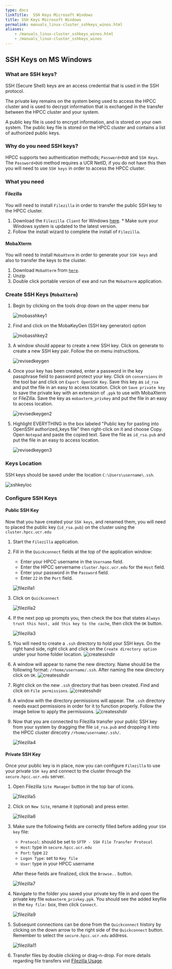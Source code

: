```yaml
---
type: docs
linkTitle:  SSH Keys Microsoft Windows
title: SSH Keys Microsoft Windows
permalink: manuals_linux-cluster_sshkeys_winos.html
aliases:
    - /manuals_linux-cluster_sshkeys_winos.html
    - /manuals_linux-cluster_sshkeys_winos
---
```


## SSH Keys on MS Windows

### What are SSH keys?

SSH (Secure Shell) keys are an access credential that is used in the SSH protocol.

The private key remains on the system being used to access the HPCC cluster and is used to decrypt information that is exchanged in the transfer between the HPCC cluster and your system.

A public key file is used to encrypt information, and is stored on your own system.
The public key file is stored on the HPCC cluster and contains a list of authorized public keys.

### Why do you need SSH keys?

HPCC supports two authentication methods; `Password+DUO` and `SSH Keys`.
The `Password+DUO` method requires a UCR NetID, if you do not have this then you will need to use `SSH keys` in order to access the HPCC cluster.

### What you need

#### Filezilla

You will need to install `Filezilla` in order to transfer the public SSH key to the HPCC cluster.

1. Download the `Filezilla Client` for Windows [here](https://filezilla-project.org/download.php?show_all=1).
        * Make sure your Windows system is updated to the latest version.
2. Follow the install wizard to complete the install of `Filezilla`.

#### MobaXterm

You will need to install `MobaXterm` in order to generate your `SSH keys` and also to transfer the keys to the cluster.

1. Download `MobaXterm` from [`here`](https://mobaxterm.mobatek.net/download-home-edition.html).
2. Unzip
3. Double click portable version of exe and run the `MobaXterm` application.

### Create SSH Keys (`MobaXterm`)

1. Begin by clicking on the tools drop down on the upper menu bar
   
   ![mobasshkey1](/img/ssh1moba.png)

2. Find and click on the MobaKeyGen (SSH key generator) option
   
   ![mobasshkey2](/img/ssh2moba.png)

3. A window should appear to create a new SSH key. Click on generate to create a new SSH key pair. Follow the on menu instructions.
   
   ![revisedkeygen](/img/revisedkeygen.png)

4. Once your key has been created, enter a password in the key passphrase field to password protect your key. Click on `conversions` in the tool bar and click on `Export OpenSSH Key`. Save this key as `id_rsa` and put the file in an easy to access location. 
Click on `Save private key` to save the private key with an extension of `.ppk` to use with MobaXterm or FileZilla. Save the key as `mobaxterm_privkey` and put the file in an easy to access location.
   
   ![revisedkeygen2](/img/revisedkeygen2.png)

5. Highlight EVERYTHING in the box labeled "Public key for pasting into OpenSSH authorized_keys file" then right-click on it and choose Copy. Open `Notepad` and paste the copied text. Save the file as `id_rsa.pub` and put the file in an easy to access location.
   
   ![revisedkeygen3](/img/revisedkeygen3.png)


### Keys Location

SSH keys should be saved under the location `C:\Users\username\.ssh`. 

   ![sshkeyloc](/img/sshkeyloc.png)



### Configure SSH Keys

#### Public SSH Key

Now that you have created your `SSH keys`, and renamed them, you will need to placed the public key (`id_rsa.pub`) on the cluster using the `cluster.hpcc.ucr.edu`

1. Start the `Filezilla` application.

2. Fill in the `Quickconnect` fields at the top of the application window:

   * Enter your HPCC username in the `Username` field.
   * Enter the HPCC servername `cluster.hpcc.ucr.edu` for the `Host` field.
   * Enter your password in the `Password` field.
   * Enter `22` in the `Port` field.

   ![filezilla1](/img/filezilla1.png)

3. Click on `Quickconnect`

   ![filezilla2](/img/filezilla2.png)

4. If the next pop up prompts you, then check the box that states `Always trust this host, add this key to the cache`, then click the `OK` button.

   ![filezilla3](/img/filezilla3.png)

5. You will need to create a `.ssh` directory to hold your SSH keys. On the right hand side, right click and click on the `Create directory option` under your home folder location.
   ![createsshdir](/img/createsshdir.png)

6. A window will appear to name the new directory. Name should be the following format: `/rhome/username/.ssh`. After naming the new directory click on `OK`.
   ![createsshdir](/img/createsshdir2.png)

7. Right click on the new `.ssh` directory that has been created. Find and click on `File permissions`.
   ![createsshdir](/img/createsshdir3.png)

8. A window with the directory permissions will appear. The `.ssh` directory needs exact permissions in order for it to function properly. Follow the image below to apply the permissions.
   ![createsshdir](/img/createsshdir4.png)

9. Now that you are connected to Filezilla transfer your public SSH key from your system by dragging the file `id_rsa.pub` and dropping it into the HPCC cluster direcotry `/rhome/username/.ssh/`.

   ![filezilla4](/img/filezilla4.png)


#### Private SSH Key

Once your public key is in place, now you can configure `Filezilla` to use your private `SSH key` and connect to the cluster through the `secure.hpcc.ucr.edu` server.

1. Open Filezilla `Site Manager` button in the top bar of icons.

   ![filezilla5](/img/filezilla5.png)

2. Click on `New Site`, rename it (optional) and press enter.

   ![filezilla6](/img/filezilla6.png)

3. Make sure the following fields are correctly filled before adding your `SSH key` file:

   * `Protocol`: should be set to `SFTP - SSH File Transfer Protocol`
   * `Host`: type in `secure.hpcc.ucr.edu`
   * `Port`: type `22`
   * `Logon Type`: set to `Key file`
   * `User`: type in your HPCC username

   After these fields are finalized, click the `Browse..` button.

   ![filezilla7](/img/filezilla7.png)

4. Navigate to the folder you saved your private key file in and open the private key file `mobaxterm_privkey.ppk`. You should see the added keyfile in the `Key file:` box, then click `Connect`.

   ![filezilla9](/img/filezilla9.png)

5. Subsequnt connections can be done from the `Quickconnect` history by clicking on the down arrow to the right side of the `Quickconnect` button. Remember to select the `secure.hpcc.ucr.edu` address.

   ![filezilla11](/img/filezilla11.png)

6. Transfer files by double clicking or drag-n-drop. For more details regarding file transfers vist [Filezilla Usage](some_other_page).
